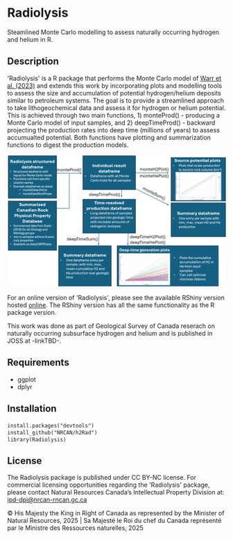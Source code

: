 # Radiolysis
Steamlined Monte Carlo modelling to assess naturally occurring hydrogen and helium in R.

## Description

'Radiolysis' is a R package that performs the Monte Carlo model of [Warr et al. (2023)](https://www.frontiersin.org/journals/earth-science/articles/10.3389/feart.2023.1150740/full) and extends this work by incorporating plots and modelling tools to assess the size and accumulation of potential hydrogen/helium deposits similar to petroleum systems. The goal is to provide a streamlined approach to take lithogeochemical data and assess it for hydrogen or helium potential. This is achieved through two main functions, 1) monteProd() - producing a Monte Carlo model of input samples, and 2) deepTimeProd() - backward projecting the production rates into deep time (millions of years) to assess accumualted potential. Both functions have plotting and summarization functions to digest the production models.  

<img src="paper/Fig_1_FunctionFlowDiagram.png" width="600">

For an online version of 'Radiolysis', please see the available RShiny version hosted [online](https://activemargins.shinyapps.io/MCRockPropApp/). The RShiny version has all the same functionality as the R package version.

This work was done as part of Geological Survey of Canada reserach on naturally occurring subsurface hydrogen and helium and is published in JOSS at -linkTBD-.

## Requirements

- ggplot
- dplyr

## Installation
```
install.packages("devtools")
install_github("NRCAN/h2Rad")
library(Radiolysis)
```

## License
The Radiolysis package is published under CC BY-NC license. For commercial licensing opportunities regarding the 'Radiolysis' package, please contact Natural Resources Canada’s Intellectual Property Division at: ipd-dpi@nrcan-rncan.gc.ca 

© His Majesty the King in Right of Canada as represented by the Minister of Natural Resources, 2025 | Sa Majesté le Roi du chef du Canada représenté par le Ministre des Ressources naturelles, 2025
